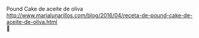 Pound Cake de aceite de oliva	http://www.marialunarillos.com/blog/2016/04/receta-de-pound-cake-de-aceite-de-oliva.html	
਍